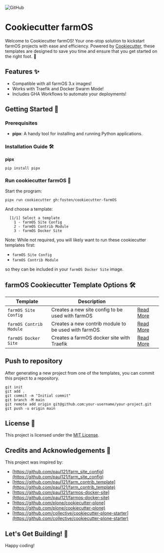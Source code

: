 ![GitHub](https://img.shields.io/github/license/fosten/cookiecutter-farmOS)

# Cookiecutter farmOS

Welcome to Cookiecutter farmOS! Your one-stop solution to kickstart farmOS projects with ease and efficiency. Powered by [Cookiecutter](https://github.com/cookiecutter/cookiecutter), these templates are designed to save you time and ensure that you get started on the right foot. 🚀

## Features ✨
- Compatible with all farmOS 3.x images!
- Works with Traefik and Docker Swarm Mode!
- Includes GHA Workflows to automate your deployments!

## Getting Started 🏁

### Prerequisites

- **pipx**: A handy tool for installing and running Python applications.

### Installation Guide 🛠️

**pipx**

```shell
pip install pipx
```

### Run cookiecutter farmOS 🎉

Start the program:

```shell
pipx run cookiecutter gh:fosten/cookiecutter-farmOS
```

And choose a template:
```
  [1/1] Select a template
    1 - farmOS Site Config
    2 - farmOS Contrib Module
    3 - farmOS Docker Site
```

Note: While not required, you will likely want to run these cookiecutter templates first:
- `farmOS Site Config`
- `farmOS Contrib Module`

so they can be included in your `farmOS Docker Site` image.


## farmOS Cookiecutter Template Options 🛠️

| Template | Description |  |
| --------- | --------- | --------- |
| `farmOS Site Config`  | Creates a new site config to be used with farmOS | [Read More](./farmOS-site-config/README.md) |
| `farmOS Contrib Module`  | Creates a new contrib module to be used with farmOS | [Read More](./farmOS-contrib-module/README.md) |
| `farmOS Docker Site`  | Creates a farmOS docker site with Traefik | [Read More](./farmOS-docker-site/README.md) |


## Push to repository
After generating a new project from one of the templates, you can commit this project to a repository.
```shell
git init
git add .
git commit -m "Initial commit"
git branch -M main
git remote add origin git@github.com:your-username/your-project.git
git push -u origin main
```

## License 📜

This project is licensed under the [MIT License](/LICENSE).

## Credits and Acknowledgements 🙏

This project was inspired by:
- [https://github.com/paul121/farm_site_config](https://github.com/paul121/farm_site_config)
- [https://github.com/paul121/farm_contrib_template](https://github.com/paul121/farm_contrib_template)
- [https://github.com/paul121/farmos-docker-site](https://github.com/paul121/farmos-docker-site)
- [https://github.com/plone/cookiecutter-plone](https://github.com/plone/cookiecutter-plone)
- [https://github.com/collective/cookiecutter-plone-starter](https://github.com/collective/cookiecutter-plone-starter)

## Let's Get Building! 🚀

Happy coding!
